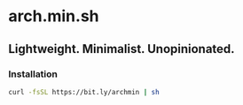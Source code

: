 # arch.min.sh

## Lightweight. Minimalist. Unopinionated.

### Installation

```bash
curl -fsSL https://bit.ly/archmin | sh
```

